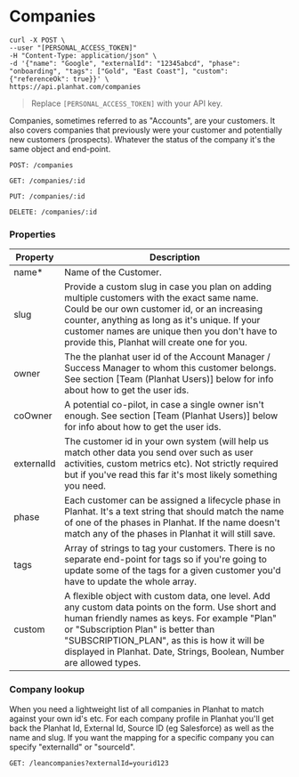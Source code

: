 # Companies

```shell
curl -X POST \
--user "[PERSONAL_ACCESS_TOKEN]"
-H "Content-Type: application/json" \
-d '{"name": "Google", "externalId": "12345abcd", "phase": "onboarding", "tags": ["Gold", "East Coast"], "custom": {"referenceOk": true}}' \
https://api.planhat.com/companies
```
> Replace `[PERSONAL_ACCESS_TOKEN]` with your API key.


Companies, sometimes referred to as "Accounts", are your customers. It also covers companies that previously were your customer and potentially new customers (prospects).
Whatever the status of the company it's the same object and end-point.

`POST: /companies`

`GET: /companies/:id`

`PUT: /companies/:id`

`DELETE: /companies/:id`


### Properties

Property | Description
--------- | -----------
name* | Name of the Customer.
slug | Provide a custom slug in case you plan on adding multiple customers with the exact same name. Could be our own customer id, or an increasing counter, anything as long as it's unique. If your customer names are unique then you don't have to provide this, Planhat will create one for you.
owner | The the planhat user id of the Account Manager / Success Manager to whom this customer belongs. See section [Team (Planhat Users)] below for info about how to get the user ids.
coOwner | A potential co-pilot, in case a single owner isn't enough. See section [Team (Planhat Users)] below for info about how to get the user ids.
externalId | The customer id in your own system (will help us match other data you send over such as user activities, custom metrics etc). Not strictly required but if you've read this far it's most likely something you need.
phase | Each customer can be assigned a lifecycle phase in Planhat. It's a text string that should match the name of one of the phases in Planhat. If the name doesn't match any of the phases in Planhat it will still save.
tags | Array of strings to tag your customers. There is no separate end-point for tags so if you're going to update some of the tags for a given customer you'd have to update the whole array.
custom | A flexible object with custom data, one level. Add any custom data points on the form. Use short and human friendly names as keys. For example "Plan" or "Subscription Plan" is better than "SUBSCRIPTION_PLAN", as this is how it will be displayed in Planhat. Date, Strings, Boolean, Number are allowed types.




### Company lookup

When you need a lightweight list of all companies in Planhat to match against your own id's etc. For each company profile in Planhat you'll get back the Planhat Id, External Id, Source ID (eg Salesforce) as well as the name and slug. If you want the mapping for a specific company you can specify "externalId" or "sourceId".

`GET: /leancompanies?externalId=yourid123`

